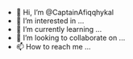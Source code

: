 - 👋 Hi, I’m @CaptainAfiqqhykal
- 👀 I’m interested in ...
- 🌱 I’m currently learning ...
- 💞️ I’m looking to collaborate on ...
- 📫 How to reach me ...

<!---
CaptainAfiqqhykal/CaptainAfiqqhykal is a ✨ special ✨ repository because its `README.md` (this file) appears on your GitHub profile.
You can click the Preview link to take a look at your changes.
--->
